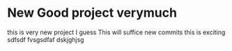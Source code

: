 # New Good project verymuch
this is very new project I guess
This will suffice new commits
this is exciting
sdfsdf
fvsgsdfaf
dskjghjsg
